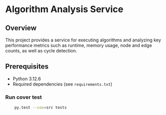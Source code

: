 # Algorithm Analysis Service

## Overview
This project provides a service for executing algorithms and analyzing key performance metrics such as runtime, memory usage, node and edge counts, as well as cycle detection.

## Prerequisites
- Python 3.12.6
- Required dependencies (see `requirements.txt`)

### Run cover test
```sh
    py.test --cov=src tests
```
